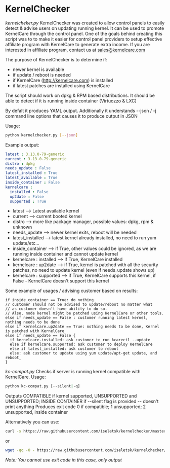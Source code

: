 # KernelChecker

_kernelcheker.py_
KernelChecker was created to allow control panels to easily detect & advise
users on updating running kernel. It can be used to promote KernelCare
through the control panel. One of the goals behind creating this script was to to make it easier for control
panel providers to setup effective affiliate program with KernelCare to generate extra income.
If you are interested in affiliate program, contact us at sales@kernelcare.com


The purpose of KernelChecker is to determine if:
  * newer kernel is available
  * if update / reboot is needed
  * if KernelCare (http://kernelcare.com) is installed
  * if latest patches are installed using KernelCare


The script should work on dpkg & RPM based distributions. It should be able to detect if it is running inside container (Virtuozzo & LXC)

By defalt it produces YAML output. Additionally it understands --json / -j command line options that causes it to produce output in JSON

Usage:
```bash
python kernelchecker.py [--json]
```

Example output:
```YAML
latest : 3.13.0-79-generic
current : 3.13.0-79-generic
distro : dpkg
needs_update : False
latest_installed : True
latest_available : True
inside_container : False
kernelcare :
  installed : False
  up2date : False
  supported : True
```

* latest --> Latest available kernel
* current --> current booted kernel
* distro --> more like package manager, possible values: dpkg, rpm & unknown
* needs_update --> newer kernel exits, reboot will be needed
* latest_installed --> latest kernel already installed, no need to run yum update/etc...
* inside_container --> if True, other values could be ignored, as we are running inside container and cannot update kernel
* kernelcare : installed --> if True, KernelCare installed
* kernelcare : up2date --> if True, kernel is patched with all the security patches, no need to update kernel (even if needs_update shows up)
* kernelcare : supported --> if True, KernelCare supports this kernel, if False - KernelCare doesn't support this kernel

Some example of usages / advising customer based on results:

```
if inside_container == True: do nothing
// customer should not be advised to update/reboot no matter what
// as customer doesn't have ability to do so. 
// Also, node kernel might be patched using KernelCare or other tools.
else if needs_update == False : customer running latest kernel, nothing needs to be done
else if kernelcare.up2date == True: nothing needs to be done, Kernel is patched with KernelCare
else if needs_update == False {
  if kernelcare.installed: ask customer to run kcarectl --update
  else if kernelcare.supported: ask customer to deploy KernelCare
  else if latest_installed: ask customer to reboot
  else: ask customer to update using yum update/apt-get update, and reboot_
}
```


_kc-compat.py_
Checks if server is running kernel compatible with KernelCare.
Usage:
```bash
python kc-compat.py [--silent|-q]
```

Outputs COMPATIBLE if kernel supported, UNSUPPORTED and UNSUPPORTED; INSIDE CONTAINER
if --silent flag is provided -- doesn't print anything
Produces exit code 0 if compatible; 1 unsupported; 2 unsupported, inside container

Alternatively you can use: 
```bash
curl -s https://raw.githubusercontent.com/iseletsk/kernelchecker/master/py/kc-compat.py|python
```

or
```bash
wget -qq -O - https://raw.githubusercontent.com/iseletsk/kernelchecker/master/py/kc-compat.py|python
```

_Note: You cannot use exit code in this case, only output_

